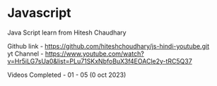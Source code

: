 # Javascript
Java Script learn from Hitesh Chaudhary  </br>

Github link - https://github.com/hiteshchoudhary/js-hindi-youtube.git
</br>
yt Channel - https://www.youtube.com/watch?v=Hr5iLG7sUa0&list=PLu71SKxNbfoBuX3f4EOACle2y-tRC5Q37

Videos Completed -
01 - 05 (0 oct 2023)